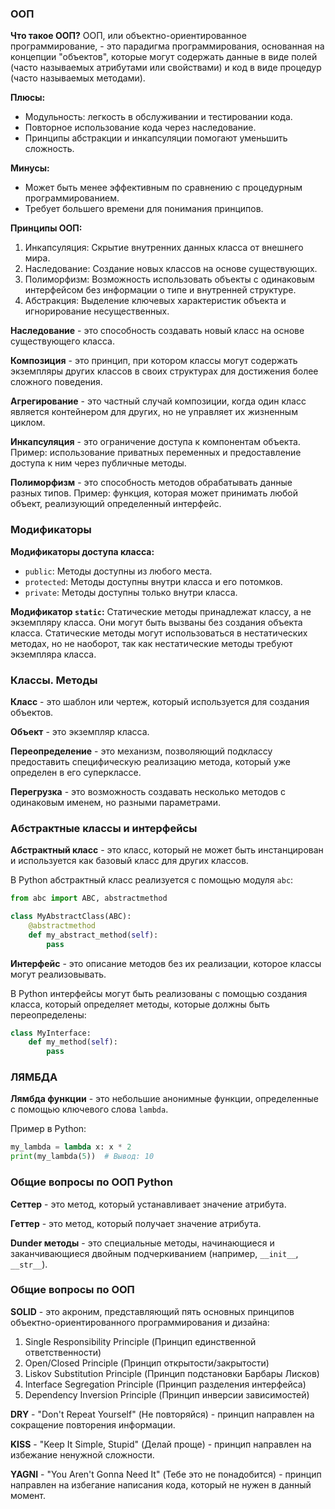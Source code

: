 ### ООП

**Что такое ООП?**
ООП, или объектно-ориентированное программирование, - это парадигма программирования, основанная на концепции "объектов", которые могут содержать данные в виде полей (часто называемых атрибутами или свойствами) и код в виде процедур (часто называемых методами).

**Плюсы:**
- Модульность: легкость в обслуживании и тестировании кода.
- Повторное использование кода через наследование.
- Принципы абстракции и инкапсуляции помогают уменьшить сложность.

**Минусы:**
- Может быть менее эффективным по сравнению с процедурным программированием.
- Требует большего времени для понимания принципов.

**Принципы ООП:**
1. Инкапсуляция: Скрытие внутренних данных класса от внешнего мира.
2. Наследование: Создание новых классов на основе существующих.
3. Полиморфизм: Возможность использовать объекты с одинаковым интерфейсом без информации о типе и внутренней структуре.
4. Абстракция: Выделение ключевых характеристик объекта и игнорирование несущественных.

**Наследование** - это способность создавать новый класс на основе существующего класса.

**Композиция** - это принцип, при котором классы могут содержать экземпляры других классов в своих структурах для достижения более сложного поведения.

**Агрегирование** - это частный случай композиции, когда один класс является контейнером для других, но не управляет их жизненным циклом.

**Инкапсуляция** - это ограничение доступа к компонентам объекта. Пример: использование приватных переменных и предоставление доступа к ним через публичные методы.

**Полиморфизм** - это способность методов обрабатывать данные разных типов. Пример: функция, которая может принимать любой объект, реализующий определенный интерфейс.

### Модификаторы

**Модификаторы доступа класса:**
- `public`: Методы доступны из любого места.
- `protected`: Методы доступны внутри класса и его потомков.
- `private`: Методы доступны только внутри класса.

**Модификатор `static`:**
Статические методы принадлежат классу, а не экземпляру класса. Они могут быть вызваны без создания объекта класса. Статические методы могут использоваться в нестатических методах, но не наоборот, так как нестатические методы требуют экземпляра класса.

### Классы. Методы

**Класс** - это шаблон или чертеж, который используется для создания объектов.

**Объект** - это экземпляр класса.

**Переопределение** - это механизм, позволяющий подклассу предоставить специфическую реализацию метода, который уже определен в его суперклассе.

**Перегрузка** - это возможность создавать несколько методов с одинаковым именем, но разными параметрами.

### Абстрактные классы и интерфейсы

**Абстрактный класс** - это класс, который не может быть инстанцирован и используется как базовый класс для других классов.

В Python абстрактный класс реализуется с помощью модуля `abc`:

```python
from abc import ABC, abstractmethod

class MyAbstractClass(ABC):
    @abstractmethod
    def my_abstract_method(self):
        pass
```

**Интерфейс** - это описание методов без их реализации, которое классы могут реализовывать.

В Python интерфейсы могут быть реализованы с помощью создания класса, который определяет методы, которые должны быть переопределены:

```python
class MyInterface:
    def my_method(self):
        pass
```

### ЛЯМБДА

**Лямбда функции** - это небольшие анонимные функции, определенные с помощью ключевого слова `lambda`.

Пример в Python:

```python
my_lambda = lambda x: x * 2
print(my_lambda(5))  # Вывод: 10
```

### Общие вопросы по ООП Python

**Сеттер** - это метод, который устанавливает значение атрибута.

**Геттер** - это метод, который получает значение атрибута.

**Dunder методы** - это специальные методы, начинающиеся и заканчивающиеся двойным подчеркиванием (например, `__init__`, `__str__`).

### Общие вопросы по ООП

**SOLID** - это акроним, представляющий пять основных принципов объектно-ориентированного программирования и дизайна:
1. Single Responsibility Principle (Принцип единственной ответственности)
2. Open/Closed Principle (Принцип открытости/закрытости)
3. Liskov Substitution Principle (Принцип подстановки Барбары Лисков)
4. Interface Segregation Principle (Принцип разделения интерфейса)
5. Dependency Inversion Principle (Принцип инверсии зависимостей)

**DRY** - "Don't Repeat Yourself" (Не повторяйся) - принцип направлен на сокращение повторения информации.

**KISS** - "Keep It Simple, Stupid" (Делай проще) - принцип направлен на избежание ненужной сложности.

**YAGNI** - "You Aren't Gonna Need It" (Тебе это не понадобится) - принцип направлен на избегание написания кода, который не нужен в данный момент.
